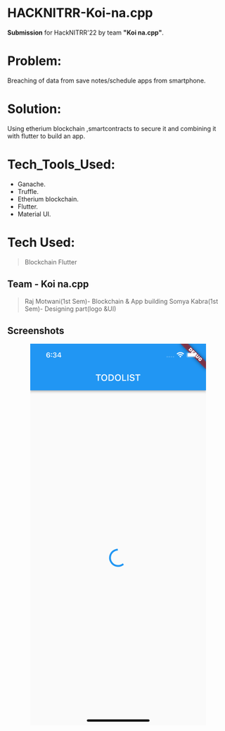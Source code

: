# HACKNITRR-Koi-na.cpp
**Submission** for HackNITRR'22 by team **"Koi na.cpp"**.

# Problem: 
Breaching of data from save notes/schedule apps from smartphone.

# Solution:
Using etherium blockchain ,smartcontracts to secure it and combining it with flutter to build an app.



# Tech_Tools_Used:

- Ganache.
- Truffle.
- Etherium blockchain.
- Flutter.
- Material UI.


# Tech Used:

> Blockchain
> Flutter



## Team - Koi na.cpp

> Raj Motwani(1st Sem)- Blockchain & App building
> Somya Kabra(1st Sem)- Designing part(logo &UI)


## Screenshots
<p align="center">
    <img src="./src/abis/ss1.png" alt="Logo" width="400">
  </a>

